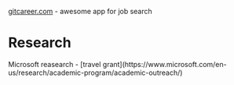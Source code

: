 [gitcareer.com](https://gitcareer.com/) - awesome app for job search

<h1>Research</h1> 
<p>
Microsoft reasearch - [travel grant](https://www.microsoft.com/en-us/research/academic-program/academic-outreach/) 
</p>
